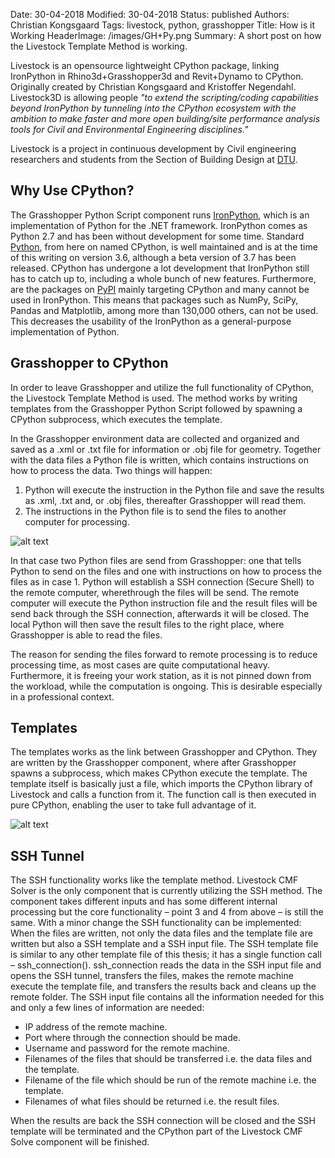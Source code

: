 Date: 30-04-2018
Modified: 30-04-2018
Status: published
Authors: Christian Kongsgaard
Tags: livestock, python, grasshopper
Title: How is it Working
HeaderImage: /images/GH+Py.png
Summary: A short post on how the Livestock Template Method is working.

Livestock is an opensource lightweight CPython package, linking IronPython in Rhino3d+Grasshopper3d and Revit+Dynamo to CPython.
Originally created by Christian Kongsgaard and Kristoffer Negendahl. Livestock3D is allowing people *"to extend the
scripting/coding capabilities beyond IronPython by tunneling into the CPython ecosystem with the ambition to make faster
and more open building/site performance analysis tools for Civil and Environmental Engineering disciplines."*

Livestock is a project in continuous development by Civil engineering researchers and students from the Section of
Building Design at [DTU](http://www.bygningsdesign.byg.dtu.dk/english).

## Why Use CPython?

The Grasshopper Python Script component runs [IronPython](http://ironpython.net/), which is an implementation of 
Python for the .NET framework. IronPython comes as Python 2.7 and has been without development for some time. 
Standard [Python](https://www.python.org/), from here on named CPython, is well maintained and is at the time of this writing on 
version 3.6, although a beta version of 3.7 has been released. CPython has undergone a lot development that IronPython 
still has to catch up to, including a whole bunch of new features. Furthermore, are the packages on 
[PyPI](https://www.pypi.org/) mainly targeting CPython and many cannot be used in IronPython. This means that packages 
such as NumPy, SciPy, Pandas and Matplotlib, among more than 130,000 others, can not be used. This decreases the 
usability of the IronPython as a general-purpose implementation of Python.

## Grasshopper to CPython

In order to leave Grasshopper and utilize the full functionality of CPython, the Livestock Template Method is used. 
The method works by writing templates from the Grasshopper Python Script followed by spawning a CPython subprocess, 
which executes the template.

In the Grasshopper environment data are collected and organized and saved as a .xml or .txt file for information or 
.obj file for geometry. Together with the data files a Python file is written, which contains instructions on how to 
process the data. Two things will happen:

1)	Python will execute the instruction in the Python file and save the results as .xml, .txt and, or .obj files, 
thereafter Grasshopper will read them.
2)	The instructions in the Python file is to send the files to another computer for processing. 

![alt text]({filename}/images/GH+Py+SSH.png)

In that case two Python files are send from Grasshopper: one that tells Python to send on the files and one with 
instructions on how to process the files as in case 1. Python will establish a SSH connection (Secure Shell) to the 
remote computer, wherethrough the files will be send. The remote computer will execute the Python instruction file and 
the result files will be send back through the SSH connection, afterwards it will be closed. The local Python will then 
save the result files to the right place, where Grasshopper is able to read the files. 

The reason for sending the files forward to remote processing is to reduce processing time, 
as most cases are quite computational heavy. Furthermore, it is freeing your work station, as it is not pinned down from 
the workload, while the computation is ongoing. This is desirable especially in a professional context.

## Templates
The templates works as the link between Grasshopper and CPython. They are written by the Grasshopper component, where after
Grasshopper spawns a subprocess, which makes CPython execute the template. The template itself is basically just a file, which
imports the CPython library of Livestock and calls a function from it. The function call is then executed in pure CPython,
enabling the user to take full advantage of it.

![alt text]({filename}/images/Livestock-Template-Method.png)

## SSH Tunnel
The SSH functionality works like the template method. Livestock CMF Solver is the only component that is currently 
utilizing the SSH method. The component takes different inputs and has some different internal processing but the core 
functionality – point 3 and 4 from above – is still the same. With a minor change the SSH functionality can be implemented: 
When the files are written, not only the data files and the template file are written but also a SSH template and a 
SSH input file. 
The SSH template file is similar to any other template file of this thesis; it has a single function call – 
ssh_connection(). ssh_connection reads the data in the SSH input file and opens the SSH tunnel, transfers the files, 
makes the remote machine execute the template file, and transfers the results back and cleans up the remote folder. 
The SSH input file contains all the information needed for this and only a few lines of information are needed:

* IP address of the remote machine.
* Port where through the connection should be made.
* Username and password for the remote machine.
* Filenames of the files that should be transferred i.e. the data files and the template.
* Filename of the file which should be run of the remote machine i.e. the template.
* Filenames of what files should be returned i.e. the result files.

When the results are back the SSH connection will be closed and the SSH template will be terminated and the CPython 
part of the Livestock CMF Solve component will be finished.
